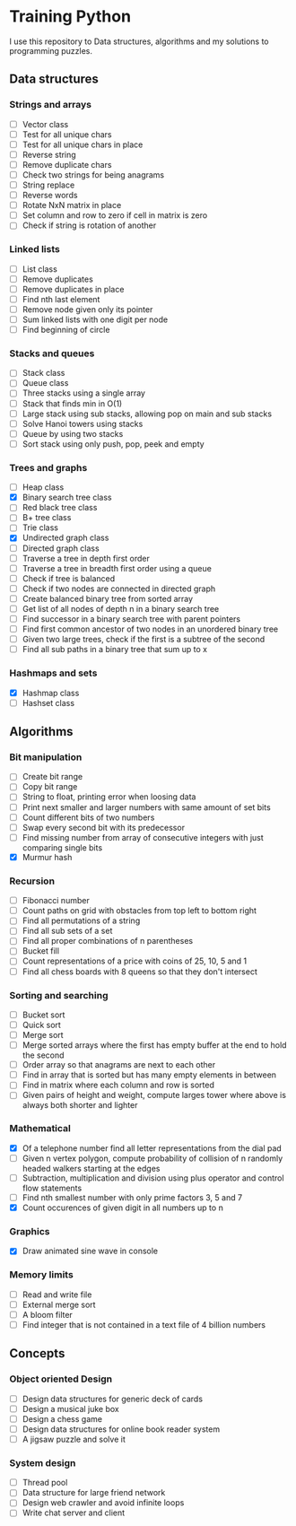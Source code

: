 Training Python
===============

I use this repository to Data structures, algorithms and my solutions
to programming puzzles.

Data structures
---------------

### Strings and arrays

- [ ] Vector class
- [ ] Test for all unique chars
- [ ] Test for all unique chars in place
- [ ] Reverse string
- [ ] Remove duplicate chars
- [ ] Check two strings for being anagrams
- [ ] String replace
- [ ] Reverse words
- [ ] Rotate NxN matrix in place
- [ ] Set column and row to zero if cell in matrix is zero
- [ ] Check if string is rotation of another

### Linked lists

- [ ] List class
- [ ] Remove duplicates
- [ ] Remove duplicates in place
- [ ] Find nth last element
- [ ] Remove node given only its pointer
- [ ] Sum linked lists with one digit per node
- [ ] Find beginning of circle

### Stacks and queues

- [ ] Stack class
- [ ] Queue class
- [ ] Three stacks using a single array
- [ ] Stack that finds min in O(1)
- [ ] Large stack using sub stacks, allowing pop on main and sub stacks
- [ ] Solve Hanoi towers using stacks
- [ ] Queue by using two stacks
- [ ] Sort stack using only push, pop, peek and empty

### Trees and graphs

- [ ] Heap class
- [x] Binary search tree class
- [ ] Red black tree class
- [ ] B+ tree class
- [ ] Trie class
- [x] Undirected graph class
- [ ] Directed graph class
- [ ] Traverse a tree in depth first order
- [ ] Traverse a tree in breadth first order using a queue
- [ ] Check if tree is balanced
- [ ] Check if two nodes are connected in directed graph
- [ ] Create balanced binary tree from sorted array
- [ ] Get list of all nodes of depth n in a binary search tree
- [ ] Find successor in a binary search tree with parent pointers
- [ ] Find first common ancestor of two nodes in an unordered binary tree
- [ ] Given two large trees, check if the first is a subtree of the second
- [ ] Find all sub paths in a binary tree that sum up to x

### Hashmaps and sets

- [x] Hashmap class
- [ ] Hashset class

Algorithms
----------

### Bit manipulation

- [ ] Create bit range
- [ ] Copy bit range
- [ ] String to float, printing error when loosing data
- [ ] Print next smaller and larger numbers with same amount of set bits
- [ ] Count different bits of two numbers
- [ ] Swap every second bit with its predecessor
- [ ] Find missing number from array of consecutive integers with just
      comparing single bits
- [x] Murmur hash

### Recursion

- [ ] Fibonacci number
- [ ] Count paths on grid with obstacles from top left to bottom right
- [ ] Find all permutations of a string
- [ ] Find all sub sets of a set
- [ ] Find all proper combinations of n parentheses
- [ ] Bucket fill
- [ ] Count representations of a price with coins of 25, 10, 5 and 1
- [ ] Find all chess boards with 8 queens so that they don't intersect

### Sorting and searching

- [ ] Bucket sort
- [ ] Quick sort
- [ ] Merge sort
- [ ] Merge sorted arrays where the first has empty buffer at the end to hold
      the second
- [ ] Order array so that anagrams are next to each other
- [ ] Find in array that is sorted but has many empty elements in between
- [ ] Find in matrix where each column and row is sorted
- [ ] Given pairs of height and weight, compute larges tower where above is
      always both shorter and lighter

### Mathematical

- [x] Of a telephone number find all letter representations from the dial pad
- [ ] Given n vertex polygon, compute probability of collision of n randomly
      headed walkers starting at the edges
- [ ] Subtraction, multiplication and division using plus operator
      and control flow statements
- [ ] Find nth smallest number with only prime factors 3, 5 and 7
- [x] Count occurences of given digit in all numbers up to n

### Graphics

- [x] Draw animated sine wave in console

### Memory limits

- [ ] Read and write file
- [ ] External merge sort
- [ ] A bloom filter
- [ ] Find integer that is not contained in a text file of 4 billion numbers

Concepts
--------

### Object oriented Design

- [ ] Design data structures for generic deck of cards
- [ ] Design a musical juke box
- [ ] Design a chess game
- [ ] Design data structures for online book reader system
- [ ] A jigsaw puzzle and solve it

### System design

- [ ] Thread pool
- [ ] Data structure for large friend network
- [ ] Design web crawler and avoid infinite loops
- [ ] Write chat server and client
